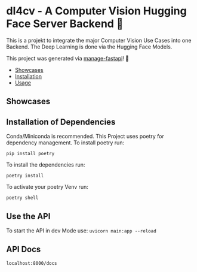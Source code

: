 # dl4cv -  A Computer Vision Hugging Face Server Backend :rocket:

This is a projekt to integrate the major Computer Vision Use Cases into one Backend. The Deep Learning is  done via the 
Hugging Face Models.

This project was generated via [manage-fastapi](https://ycd.github.io/manage-fastapi/)! :tada:


  - [Showcases](#showcases)
  - [Installation](#installation-of-dependencies)
  - [Usage](#use-the-api)


## Showcases

## Installation of Dependencies
Conda/Miniconda is recommended. This Project uses poetry for dependency management. To install poetry run:

```pip install poetry```

To install the dependencies run:

```poetry install```

To activate your poetry Venv run:

```poetry shell```



## Use the API
To start the API in dev Mode use:
```uvicorn main:app --reload```

## API Docs
```localhost:8000/docs```
